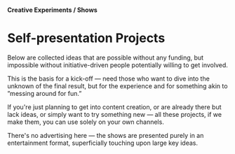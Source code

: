 #### Creative Experiments / Shows

# Self-presentation Projects

Below are collected ideas that are possible without any funding, but impossible without initiative-driven people potentially willing to get involved.

This is the basis for a kick-off — need those who want to dive into the unknown of the final result, but for the experience and for something akin to ”messing around for fun.”

If you're just planning to get into content creation, or are already there but lack ideas, or simply want to try something new — all these projects, if we make them, you can use solely on your own channels.

There's no advertising here — the shows are presented purely in an entertainment format, superficially touching upon large key ideas.